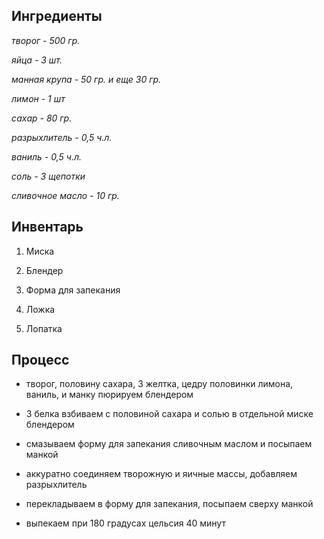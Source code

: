 ## Ингредиенты
*творог - 500 гр.*

*яйца - 3 шт.*

*манная крупа - 50 гр. и еще 30 гр.*

*лимон - 1 шт*

*сахар - 80 гр.*

*разрыхлитель - 0,5 ч.л.*

*ваниль - 0,5 ч.л.*

*соль - 3 щепотки*

*сливочное масло - 10 гр.*

## Инвентарь

1. Миска

2. Блендер

3. Форма для запекания

4. Ложка

5. Лопатка

## Процесс

* творог, половину сахара, 3 желтка, цедру половинки лимона, ваниль, и манку пюрируем блендером

* 3 белка взбиваем с половиной сахара и солью в отдельной миске блендером

* смазываем форму для запекания сливочным маслом и посыпаем манкой

* аккуратно соединяем творожную и яичные массы, добавляем разрыхлитель

* перекладываем в форму для запекания, посыпаем сверху манкой

* выпекаем при  180 градусах цельсия 40 минут
